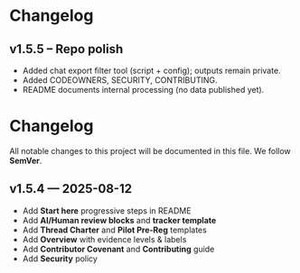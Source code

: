 # Changelog

## v1.5.5 – Repo polish

- Added chat export filter tool (script + config); outputs remain private.
- Added CODEOWNERS, SECURITY, CONTRIBUTING.
- README documents internal processing (no data published yet).

# Changelog

All notable changes to this project will be documented in this file. We follow **SemVer**.

## v1.5.4 — 2025-08-12

- Add **Start here** progressive steps in README
- Add **AI/Human review blocks** and **tracker template**
- Add **Thread Charter** and **Pilot Pre‑Reg** templates
- Add **Overview** with evidence levels & labels
- Add **Contributor Covenant** and **Contributing** guide
- Add **Security** policy
